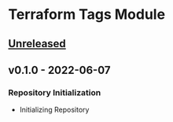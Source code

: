 # Terraform Tags Module

<a name="unreleased"></a>

## [Unreleased]

<a name="v0.1.0"></a>

## v0.1.0 - 2022-06-07

### Repository Initialization

- Initializing Repository

[Unreleased]: https://github.com/elioseverojunior/terraform-module-tags/compare/v0.1.0...HEAD
